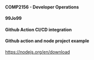 #### COMP2156 - Developer Operations
#### 99Jo99
#### Github Action CI/CD integration
#### Github action and node project example
https://nodejs.org/en/download
